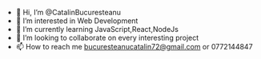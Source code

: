 - 👋 Hi, I’m @CatalinBucuresteanu
- 👀 I’m interested in Web Development
- 🌱 I’m currently learning JavaScript,React,NodeJs
- 💞️ I’m looking to collaborate on every interesting project
- 📫 How to reach me  bucuresteanucatalin72@gmail.com or 0772144847 

<!---
CatalinBucuresteanu/CatalinBucuresteanu is a ✨ special ✨ repository because its `README.md` (this file) appears on your GitHub profile.
You can click the Preview link to take a look at your changes.
--->
